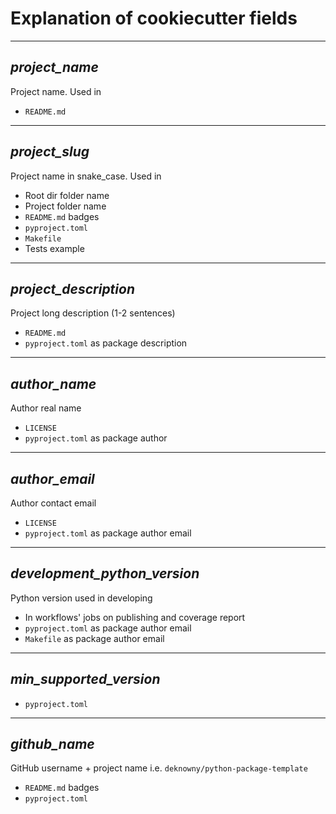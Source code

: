 # Explanation of cookiecutter fields
***
## *__project_name__*
Project name. Used in 
* `README.md`
***
## *__project_slug__*
Project name in snake_case. Used in 
* Root dir folder name
* Project folder name
* `README.md` badges
* `pyproject.toml`
* `Makefile`
* Tests example
***
## *__project_description__*
Project long description (1-2 sentences)
* `README.md`
* `pyproject.toml` as package description
***
## *__author_name__*
Author real name
* `LICENSE`
* `pyproject.toml` as package author
***
## *__author_email__*
Author contact email
* `LICENSE`
* `pyproject.toml` as package author email
***
## *__development_python_version__*
Python version used in developing
* In workflows' jobs on publishing and coverage report
* `pyproject.toml` as package author email
* `Makefile` as package author email
***
## *__min_supported_version__*
* `pyproject.toml`
***
## *__github_name__*
GitHub username + project name i.e. `deknowny/python-package-template`
* `README.md` badges
* `pyproject.toml`